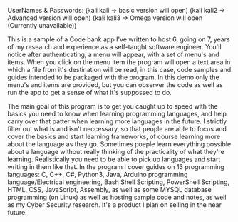 UserNames & Passwords:
(kali kali -> basic version will open)
(kali kali2 -> Advanced version will open)
(kali kali3 -> Omega version will open (Currently unavailable))

This is a sample of a Code bank app I've written to host 6, going on 7, years of my research and experience as a self-taught software engineer. 
You'll notice after authenticating, a menu will appear, with a set of menu's and items. When you click on the menu item the program will open a text area
in which a file from it's destination will be read, in this case, code samples and guides intended to be packaged with the program. In this demo only the 
menu's and items are provided, but you can observer the code as well as run the app to get a sense of what it's suppossed to do. 

The main goal of this program is to get you caught up to speed with the basics you need to know when learning programming languages, and help carry over that 
patter when learning more languages in the future. I strictly filter out what is and isn't neccessary, so that people are able to focus and cover the basics
and start learning frameworks, of course learning more about the language as they go. Sometimes poeple learn everything possible about a language without really
thinking of the practicality of what they're learning. Realistically you need to be able to pick up languages and start writing in them like that. In the program 
I cover guides on 13 programming languages: C, C++, C#, Python3, Java, Arduino programming language/Electrical engineering, Bash Shell Scripting, PowerShell 
Scripting, HTML, CSS, JavaScript, Assembly, as well as some MYSQL database programming (on Linux) as well as hosting sample code and notes, as well as my Cyber 
Security research. It's a product I plan on selling in the near future. 
